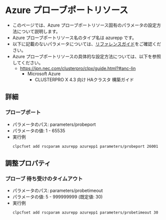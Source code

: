 # Azure プローブポートリソース
- このページでは、Azure プローブポートリソース固有のパラメータの設定方法について説明します。
- Azure プローブポートリソース名のタイプ名は azurepp です。
- 以下に記載のないパラメータについては、[リファレンスガイド](https://docs.nec.co.jp/sites/default/files/minisite/static/86695069-1c24-46d5-a3bf-72e81db4e4a7/clp_x43_linux/L43_RG_JP/L_RG_08.html#parameters-list-clpcfset-command)をご確認ください。
- Azure プローブポートリソースの具体的な設定方法については、以下を参照してください。
  - https://jpn.nec.com/clusterpro/clpx/guide.html?#anc-lin
    - Microsoft Azure
      - CLUSTERPRO X 4.3 向け HAクラスタ 構築ガイド

## 詳細
### プローブポート
- パラメータのパス: parameters/probeport
- パラメータの値: 1 - 65535
- 実行例
  ```sh
  clpcfset add rscparam azurepp azurepp1 parameters/probeport 26001
  ```

## 調整プロパティ
### プローブ 待ち受けのタイムアウト
- パラメータのパス: parameters/probetimeout
- パラメータの値: 5 - 999999999 (既定値: 30)
- 実行例
  ```sh
  clpcfset add rscparam azurepp azurepp1 parameters/probetimeout 30
  ```
